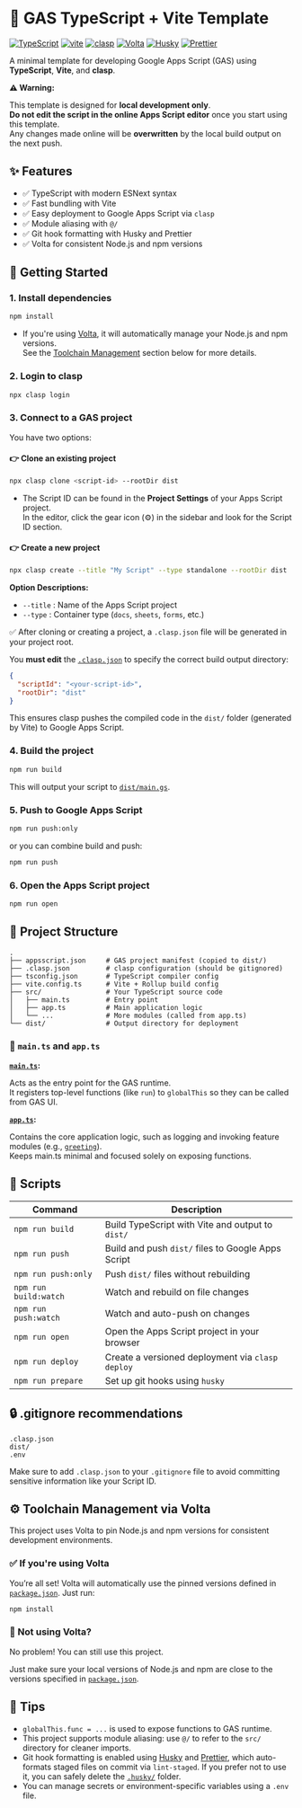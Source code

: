 # 🚀 GAS TypeScript + Vite Template

[![TypeScript](https://img.shields.io/badge/typescript-007ACC?logo=typescript)](https://www.typescriptlang.org/)
[![vite](https://img.shields.io/badge/bundler-vite-blue)](https://vitejs.dev/)
[![clasp](https://img.shields.io/badge/clasp-enabled-brightgreen)](https://github.com/google/clasp)
[![Volta](https://img.shields.io/badge/volta-managed-4B32C3?logo=volta)](https://volta.sh)
[![Husky](https://img.shields.io/badge/husky-enabled-2B7BB9)](https://typicode.github.io/husky/)
[![Prettier](https://img.shields.io/badge/prettier-enabled-F7B93E?logo=prettier)](https://prettier.io/)

A minimal template for developing Google Apps Script (GAS) using **TypeScript**, **Vite**, and **clasp**.

**⚠️ Warning:**

This template is designed for **local development only**.  
**Do not edit the script in the online Apps Script editor** once you start using this template.  
Any changes made online will be **overwritten** by the local build output on the next push.

## ✨ Features

- ✅ TypeScript with modern ESNext syntax
- ✅ Fast bundling with Vite
- ✅ Easy deployment to Google Apps Script via `clasp`
- ✅ Module aliasing with `@/`
- ✅ Git hook formatting with Husky and Prettier
- ✅ Volta for consistent Node.js and npm versions

## 🏁 Getting Started

### 1. Install dependencies

```bash
npm install
```

- If you're using [Volta](https://volta.sh), it will automatically manage your Node.js and npm versions.  
  See the [Toolchain Management](#️-toolchain-management-via-volta) section below for more details.

### 2. Login to clasp

```bash
npx clasp login
```

### 3. Connect to a GAS project

You have two options:

#### **👉 Clone an existing project**

```bash
npx clasp clone <script-id> --rootDir dist
```

- The Script ID can be found in the **Project Settings** of your Apps Script project.  
  In the editor, click the gear icon (⚙️) in the sidebar and look for the Script ID section.

#### **👉 Create a new project**

```bash
npx clasp create --title "My Script" --type standalone --rootDir dist
```

**Option Descriptions:**

- `--title` : Name of the Apps Script project
- `--type` : Container type (`docs`, `sheets`, `forms`, etc.)

✅ After cloning or creating a project, a `.clasp.json` file will be generated in your project root.

You **must edit** the [`.clasp.json`](.clasp.json) to specify the correct build output directory:

```json
{
  "scriptId": "<your-script-id>",
  "rootDir": "dist"
}
```

This ensures clasp pushes the compiled code in the `dist/` folder (generated by Vite) to Google Apps Script.

### 4. Build the project

```bash
npm run build
```

This will output your script to [`dist/main.gs`](./dist/main.gs).

### 5. Push to Google Apps Script

```bash
npm run push:only
```

or you can combine build and push:

```bash
npm run push
```

### 6. Open the Apps Script project

```bash
npm run open
```

## 📁 Project Structure

```text
.
├── appsscript.json     # GAS project manifest (copied to dist/)
├── .clasp.json         # clasp configuration (should be gitignored)
├── tsconfig.json       # TypeScript compiler config
├── vite.config.ts      # Vite + Rollup build config
├── src/                # Your TypeScript source code
│   ├── main.ts         # Entry point
│   ├── app.ts          # Main application logic
│   └── ...             # More modules (called from app.ts)
└── dist/               # Output directory for deployment
```

### 📌 `main.ts` and `app.ts`

**[`main.ts`](./src/main.ts):**

Acts as the entry point for the GAS runtime.  
It registers top-level functions (like `run`) to `globalThis` so they can be called from GAS UI.

**[`app.ts`](./src/app.ts):**

Contains the core application logic, such as logging and invoking feature modules (e.g., [`greeting`](./src/features/greet.ts)).  
Keeps main.ts minimal and focused solely on exposing functions.

## 🧪 Scripts

| Command               | Description                                        |
| --------------------- | -------------------------------------------------- |
| `npm run build`       | Build TypeScript with Vite and output to `dist/`   |
| `npm run push`        | Build and push `dist/` files to Google Apps Script |
| `npm run push:only`   | Push `dist/` files without rebuilding              |
| `npm run build:watch` | Watch and rebuild on file changes                  |
| `npm run push:watch`  | Watch and auto-push on changes                     |
| `npm run open`        | Open the Apps Script project in your browser       |
| `npm run deploy`      | Create a versioned deployment via `clasp deploy`   |
| `npm run prepare`     | Set up git hooks using `husky`                     |

## 🔒 .gitignore recommendations

```text
.clasp.json
dist/
.env
```

Make sure to add `.clasp.json` to your `.gitignore` file to avoid committing sensitive information like your Script ID.

## ⚙️ Toolchain Management via Volta

This project uses Volta to pin Node.js and npm versions for consistent development environments.

### ✅ If you're using Volta

You’re all set! Volta will automatically use the pinned versions defined in [`package.json`](./package.json). Just run:

```bash
npm install
```

### 🚫 Not using Volta?

No problem! You can still use this project.

Just make sure your local versions of Node.js and npm are close to the versions specified in [`package.json`](./package.json).

## 🧠 Tips

- `globalThis.func = ...` is used to expose functions to GAS runtime.
- This project supports module aliasing: use `@/` to refer to the `src/` directory for cleaner imports.
- Git hook formatting is enabled using [Husky](https://typicode.github.io/husky) and [Prettier](https://prettier.io/), which auto-formats staged files on commit via `lint-staged`. If you prefer not to use it, you can safely delete the [`.husky/`](.husky) folder.
- You can manage secrets or environment-specific variables using a `.env` file.
